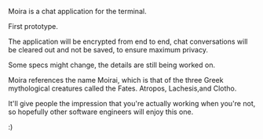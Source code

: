 Moira is a chat application for the terminal.

First prototype. 

The application will be encrypted from end to end, chat conversations will be cleared out and not be saved, to ensure maximum privacy.

Some specs might change, the details are still being worked on.

Moira references the name Moirai, which is that of the three Greek mythological creatures called the Fates. Atropos, Lachesis,and Clotho. 

It'll give people the impression that you're actually working when you're not, so hopefully other software engineers will enjoy this one.

:)